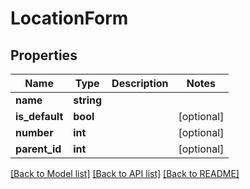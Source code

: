 # LocationForm

## Properties
Name | Type | Description | Notes
------------ | ------------- | ------------- | -------------
**name** | **string** |  | 
**is_default** | **bool** |  | [optional] 
**number** | **int** |  | [optional] 
**parent_id** | **int** |  | [optional] 

[[Back to Model list]](../README.md#documentation-for-models) [[Back to API list]](../README.md#documentation-for-api-endpoints) [[Back to README]](../README.md)


